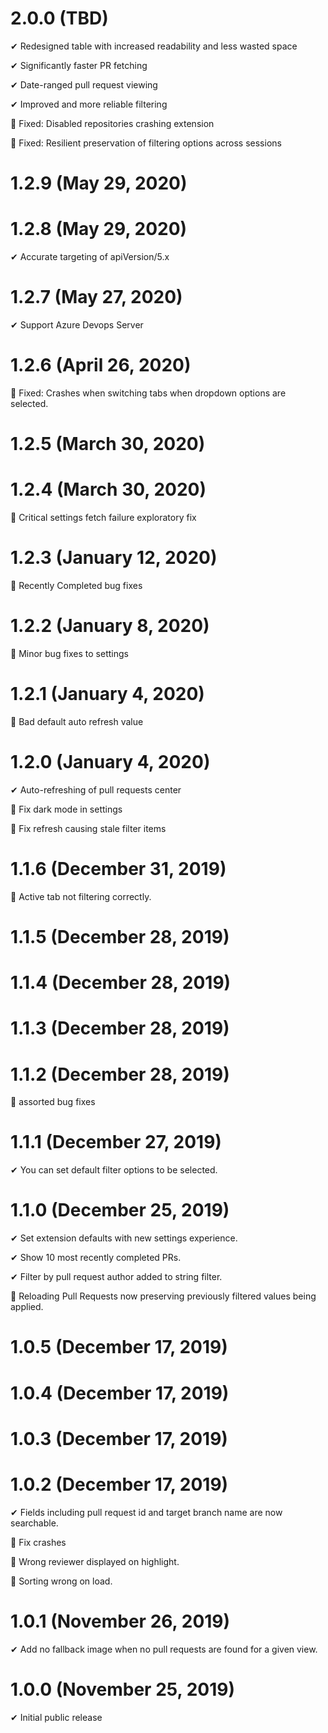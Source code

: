 # 2.0.0 (TBD)

✔ Redesigned table with increased readability and less wasted space

✔ Significantly faster PR fetching

✔ Date-ranged pull request viewing

✔ Improved and more reliable filtering

🐛 Fixed: Disabled repositories crashing extension

🐛 Fixed: Resilient preservation of filtering options across sessions

# 1.2.9 (May 29, 2020)
# 1.2.8 (May 29, 2020)

✔ Accurate targeting of apiVersion/5.x

# 1.2.7 (May 27, 2020)

✔ Support Azure Devops Server

# 1.2.6 (April 26, 2020)

🐛 Fixed: Crashes when switching tabs when dropdown options are selected.

# 1.2.5 (March 30, 2020)
# 1.2.4 (March 30, 2020)

🐛 Critical settings fetch failure exploratory fix

# 1.2.3 (January 12, 2020)

🐛 Recently Completed bug fixes

# 1.2.2 (January 8, 2020)

🐛 Minor bug fixes to settings

# 1.2.1 (January 4, 2020)

🐛 Bad default auto refresh value

# 1.2.0 (January 4, 2020)

✔ Auto-refreshing of pull requests center

🐛 Fix dark mode in settings

🐛 Fix refresh causing stale filter items

# 1.1.6 (December 31, 2019)

🐛 Active tab not filtering correctly.

# 1.1.5 (December 28, 2019)
# 1.1.4 (December 28, 2019)
# 1.1.3 (December 28, 2019)
# 1.1.2 (December 28, 2019)

🐛 assorted bug fixes

# 1.1.1 (December 27, 2019)

✔ You can set default filter options to be selected.

# 1.1.0 (December 25, 2019)

✔ Set extension defaults with new settings experience.

✔ Show 10 most recently completed PRs.

✔ Filter by pull request author added to string filter.

🐛 Reloading Pull Requests now preserving previously filtered values being applied.

# 1.0.5 (December 17, 2019)
# 1.0.4 (December 17, 2019)
# 1.0.3 (December 17, 2019)
# 1.0.2 (December 17, 2019)

✔ Fields including pull request id and target branch name are now searchable.

🐛 Fix crashes

🐛 Wrong reviewer displayed on highlight.

🐛 Sorting wrong on load.

# 1.0.1 (November 26, 2019)

✔ Add no fallback image when no pull requests are found for a given view.

# 1.0.0 (November 25, 2019)

✔ Initial public release
